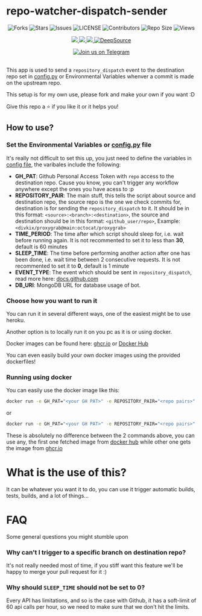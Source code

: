 # repo-watcher-dispatch-sender

<p align='center'>
  <img src="https://img.shields.io/github/forks/DivideProjects/repo-watcher-dispatch-sender?style=flat-square" alt="Forks">
  <img src="https://img.shields.io/github/stars/DivideProjects/repo-watcher-dispatch-sender?style=flat-square" alt="Stars">
  <img src="https://img.shields.io/github/issues/DivideProjects/repo-watcher-dispatch-sender?style=flat-square" alt="Issues">
  <img src="https://img.shields.io/github/license/DivideProjects/repo-watcher-dispatch-sender?style=flat-square" alt="LICENSE">
  <img src="https://img.shields.io/github/contributors/DivideProjects/repo-watcher-dispatch-sender?style=flat-square" alt="Contributors">
  <img src="https://img.shields.io/github/repo-size/DivideProjects/repo-watcher-dispatch-sender?style=flat-square" alt="Repo Size">
  <img src="https://hits.seeyoufarm.com/api/count/incr/badge.svg?url=https://github.com/DivideProjects/repo-watcher-dispatch-sender&amp;title=Profile%20Views" alt="Views">
</p>

<p align='center'>
  <a href="https://www.python.org/" alt="made-with-python"> <img src="https://img.shields.io/badge/Made%20with-Python-1f425f.svg?style=flat-square&logo=python&color=blue" /> </a>
  <a href="https://github.com/DivideProjects/repo-watcher-dispatch-sender" alt="Docker Pulls"> <img src="https://img.shields.io/docker/pulls/divideprojects/repo-watcher-dispatch-sender.svg" /> </a>
  <a href="https://hub.docker.com/r/divideprojects/repo-watcher-dispatch-sender" alt="Docker Image Version"> <img src="https://img.shields.io/docker/v/divideprojects/repo-watcher-dispatch-sender/latest?label=docker%20image%20ver." /> </a>
  <a href="https://deepsource.io/gh/DivideProjects/repo-watcher-dispatch-sender/?ref=repository-badge"><img src="https://static.deepsource.io/deepsource-badge-light-mini.svg" alt="DeepSource"></a>
</p>

<p align='center'>
  <a href="https://t.me/DivideProjects"><img src="https://img.shields.io/badge/Telegram-2CA5E0?style=for-the-badge&amp;logo=telegram&amp;logoColor=white" alt="Join us on Telegram"></a></br></br>

</p>

This app is used to send a `repository_dispatch` event to the destination repo set in [config.py](/src/config.py) or Environmental Variables whenver a commit is made on the upstream repo.

This setup is for my own use, please fork and make your own if you want :D

Give this repo a :star: if you like it or it helps you!

## How to use?

### Set the Environmental Variables or [config.py](/src/config.py) file

It's really not difficult to set this up, you just need to define the variables in [config file](/src/config.py), the varibales include the following:

 - **GH_PAT**: Github Personal Access Token with `repo` access to the destination repo. Cause you know, you can't trigger any workflow anywhere except the ones you have acess to :p
 - **REPOSITORY_PAIR**: The main stuff, this tells the script about source and destination repo, the source repo is the one we check commits for, destination is for sending the `repository_dispatch` to it. It should be in this format: `<source>:<branch>:<destination>`, the source and destination should be in this format: `<github_user/repo>`, Example: `<divkix/proxygrab@main:octocat/proxygrab>`
 - **TIME_PERIOD**: The time after which script should sleep for, i.e. wait before running again. It is not recommented to set it to less than **30**, default is 60 minutes
 - **SLEEP_TIME**: The time before performing another action after one has been done, i.e. wait time between 2 consecutive requests. It is not recommented to set it to **0**, default is 1 minute
 - **EVENT_TYPE**: The event which should be sent in `repository_dispatch`, read more here: [docs.github.com](https://docs.github.com/en/actions/learn-github-actions/events-that-trigger-workflows#repository_dispatch)
 - **DB_URI**: MongoDB URL for database usage of bot.

### Choose how you want to run it

You can run it in several different ways, one of the easiest might be to use heroku.

Another option is to locally run it on you pc as it is or using docker.

Docker images can be found here: [ghcr.io](https://github.com/DivideProjects/repo-watcher-dispatch-sender/pkgs/container/repo-watcher-dispatch-sender) or [Docker Hub](https://hub.docker.com/r/divideprojects/repo-watcher-dispatch-sender)

You can even easily build your own docker images using the provided dockerfiles!


### Running using docker

You can easily use the docker image like this:

```sh 
docker run -e GH_PAT="<your GH PAT>" -e REPOSITORY_PAIR="<repo pairs>" -e TIME_PERIOD=60 -e SLEEP_TIME=1 -e EVENT_TYPE="<name of event you want to send>" -e DB_URI="<mongo db uri>" divideprojects/repo-watcher-dispatch-sender:latest
```

or

```sh 
docker run -e GH_PAT="<your GH PAT>" -e REPOSITORY_PAIR="<repo pairs>" -e TIME_PERIOD=60 -e SLEEP_TIME=1 -e EVENT_TYPE="<name of event you want to send>" -e DB_URI="<mongo db uri>" ghcr.io/divideprojects/repo-watcher-dispatch-sender:latest
```

These is absolutely no difference between the 2 commands above, you can use any, the first one fetched image from [docker hub](https://hub.docker.com/r/divideprojects/repo-watcher-dispatch-sender) while other one gets the image from [ghcr.io](https://github.com/DivideProjects/repo-watcher-dispatch-sender/pkgs/container/repo-watcher-dispatch-sender)

# What is the use of this?

It can be whatever you want it to do, you can use it trigger automatic builds, tests, builds, and a lot of things...

# FAQ

Some general questions you might stumble upon

### Why can't I trigger to a specific branch on destination repo?

It's not really needed most of time, if you stiff want this feature we'll be happy to merge your pull request for it :)

### Why should `SLEEP_TIME` should not be set to 0?

Every API has limitations, and so is the case with Github, it has a soft-limit of 60 api calls per hour, so we need to make sure that we don't hit the limits.
